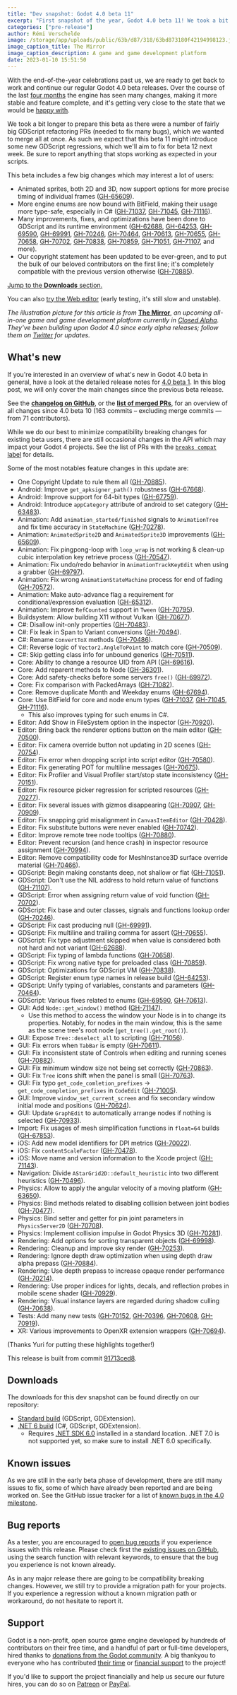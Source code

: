 ```yaml
---
title: "Dev snapshot: Godot 4.0 beta 11"
excerpt: "First snapshot of the year, Godot 4.0 beta 11! We took a bit longer to prepare this beta as there were a number of fairly big GDScript refactoring PRs (needed to fix many bugs), which we wanted to merge all at once. As such we expect that this beta 11 might introduce some new GDScript regressions, which we'll aim to fix for beta 12 next week."
categories: ["pre-release"]
author: Rémi Verschelde
image: /storage/app/uploads/public/63b/d87/318/63bd873180f42194998123.jpg
image_caption_title: The Mirror
image_caption_description: A game and game development platform
date: 2023-01-10 15:51:50
---
```


With the end-of-the-year celebrations past us, we are ready to get back to work and continue our regular Godot 4.0 beta releases. Over the course of the last [four months](/article/dev-snapshot-godot-4-0-beta-1) the engine has seen many changes, making it more stable and feature complete, and it's getting very close to the state that we would be [happy with](/article/release-management-4-0-and-beyond).

We took a bit longer to prepare this beta as there were a number of fairly big GDScript refactoring PRs (needed to fix many bugs), which we wanted to merge all at once. As such we expect that this beta 11 might introduce some new GDScript regressions, which we'll aim to fix for beta 12 next week. Be sure to report anything that stops working as expected in your scripts.

This beta includes a few big changes which may interest a lot of users:

- Animated sprites, both 2D and 3D, now support options for more precise timing of individual frames ([GH-65609](https://github.com/godotengine/godot/pull/65609)).
- More engine enums are now bound with BitField, making their usage more type-safe, especially in C# ([GH-71037](https://github.com/godotengine/godot/pull/71037), [GH-71045](https://github.com/godotengine/godot/pull/71045), [GH-71116](https://github.com/godotengine/godot/pull/71116)).
- Many improvements, fixes, and optimizations have been done to GDScript and its runtime environment ([GH-62688](https://github.com/godotengine/godot/pull/62688), [GH-64253](https://github.com/godotengine/godot/pull/64253), [GH-69590](https://github.com/godotengine/godot/pull/69590), [GH-69991](https://github.com/godotengine/godot/pull/69991),  [GH-70246](https://github.com/godotengine/godot/pull/70246), [GH-70464](https://github.com/godotengine/godot/pull/70464), [GH-70613](https://github.com/godotengine/godot/pull/70613), [GH-70655](https://github.com/godotengine/godot/pull/70655), [GH-70658](https://github.com/godotengine/godot/pull/70658), [GH-70702](https://github.com/godotengine/godot/pull/70702),  [GH-70838](https://github.com/godotengine/godot/pull/70838), [GH-70859](https://github.com/godotengine/godot/pull/70859),  [GH-71051](https://github.com/godotengine/godot/pull/71051), [GH-71107](https://github.com/godotengine/godot/pull/71107), and more).
- Our copyright statement has been updated to be ever-green, and to put the bulk of our beloved contributors on the first line; it's completely compatible with the previous version otherwise ([GH-70885](https://github.com/godotengine/godot/pull/70885)).

[Jump to the **Downloads** section.](#downloads)

You can also [try the Web editor](https://editor.godotengine.org/releases/4.0.beta11/godot.editor.html) (early testing, it's still slow and unstable).

*The illustration picture for this article is from* [**The Mirror**](https://www.themirror.space/), *an upcoming all-in-one game and game development platform currently in [Closed Alpha](https://www.themirror.space/apply-for-closed-alpha). They've been building upon Godot 4.0 since early alpha releases; follow them on [Twitter](https://mobile.twitter.com/themirrorspace) for updates.*

## What's new

If you're interested in an overview of what's new in Godot 4.0 beta in general, have a look at the detailed release notes for [4.0 beta 1](/article/dev-snapshot-godot-4-0-beta-1). In this blog post, we will only cover the main changes since the previous beta release.

See the [**changelog on GitHub**](https://github.com/godotengine/godot/compare/d0398f62f08ce0cfba80990b21c6af4181f93fe9...91713ced81792b10fdc9367b7f355738e5d52777), or the [**list of merged PRs**](https://github.com/godotengine/godot/pulls?q=is%3Apr+merged%3A2022-12-23T20%3A00..2023-01-10T14%3A00+is%3Amerged+sort%3Acreated-asc+milestone%3A4.0), for an overview of all changes since 4.0 beta 10 (163 commits – excluding merge commits ― from 71 contributors).

While we do our best to minimize compatibility breaking changes for existing beta users, there are still occasional changes in the API which may impact your Godot 4 projects. See the list of PRs with the [`breaks compat` label](https://github.com/godotengine/godot/pulls?q=is%3Apr+merged%3A2022-12-23T20%3A00..2023-01-10T14%3A00+is%3Amerged+sort%3Acreated-asc+milestone%3A4.0+label%3A%22breaks+compat%22) for details.

Some of the most notables feature changes in this update are:

- One Copyright Update to rule them all ([GH-70885](https://github.com/godotengine/godot/pull/70885)).
- Android: Improve `get_apksigner_path()` robustness ([GH-67668](https://github.com/godotengine/godot/pull/67668)).
- Android: Improve support for 64-bit types ([GH-67759](https://github.com/godotengine/godot/pull/67759)).
- Android: Introduce `appCategory` attribute of android to set category ([GH-63483](https://github.com/godotengine/godot/pull/63483)).
- Animation: Add `animation_started/finished` signals to `AnimationTree` and fix time accuracy in `StateMachine` ([GH-70278](https://github.com/godotengine/godot/pull/70278)).
- Animation: `AnimatedSprite2D` and `AnimatedSprite3D` improvements ([GH-65609](https://github.com/godotengine/godot/pull/65609)).
- Animation: Fix pingpong-loop with `loop_wrap` is not working & clean-up cubic interpolation key retrieve process ([GH-70547](https://github.com/godotengine/godot/pull/70547)).
- Animation: Fix undo/redo behavior in `AnimationTrackKeyEdit` when using a grabber ([GH-69797](https://github.com/godotengine/godot/pull/69797)).
- Animation: Fix wrong `AnimationStateMachine` process for end of fading ([GH-70572](https://github.com/godotengine/godot/pull/70572)).
- Animation: Make auto-advance flag a requirement for conditional/expression evaluation ([GH-65312](https://github.com/godotengine/godot/pull/65312)).
- Animation: Improve `RefCounted` support in `Tween` ([GH-70795](https://github.com/godotengine/godot/pull/70795)).
- Buildsystem: Allow building X11 without Vulkan ([GH-70677](https://github.com/godotengine/godot/pull/70677)).
- C#: Disallow init-only properties ([GH-70483](https://github.com/godotengine/godot/pull/70483)).
- C#: Fix leak in Span to Variant conversions ([GH-70494](https://github.com/godotengine/godot/pull/70494)).
- C#: Rename `ConvertToX` methods ([GH-70486](https://github.com/godotengine/godot/pull/70486)).
- C#: Reverse logic of `Vector2.AngleToPoint` to match core ([GH-70509](https://github.com/godotengine/godot/pull/70509)).
- C#: Skip getting class info for unbound generics ([GH-70511](https://github.com/godotengine/godot/pull/70511)).
- Core: Ability to change a resource UID from API ([GH-69616](https://github.com/godotengine/godot/pull/69616)).
- Core: Add reparent methods to Node ([GH-36301](https://github.com/godotengine/godot/pull/36301)).
- Core: Add safety-checks before some servers `free()` ([GH-69972](https://github.com/godotengine/godot/pull/69972)).
- Core: Fix comparison with PackedArrays ([GH-71082](https://github.com/godotengine/godot/pull/71082)).
- Core: Remove duplicate Month and Weekday enums ([GH-67694](https://github.com/godotengine/godot/pull/67694)).
- Core: Use BitField for core and node enum types ([GH-71037](https://github.com/godotengine/godot/pull/71037), [GH-71045](https://github.com/godotengine/godot/pull/71045), [GH-71116](https://github.com/godotengine/godot/pull/71116)).
    - This also improves typing for such enums in C#.
- Editor: Add Show in FileSystem option in the inspector ([GH-70920](https://github.com/godotengine/godot/pull/70920)).
- Editor: Bring back the renderer options button on the main editor ([GH-70500](https://github.com/godotengine/godot/pull/70500)).
- Editor: Fix camera override button not updating in 2D scenes ([GH-70754](https://github.com/godotengine/godot/pull/70754)).
- Editor: Fix error when dropping script into script editor ([GH-70580](https://github.com/godotengine/godot/pull/70580)).
- Editor: Fix generating POT for multiline messages ([GH-70675](https://github.com/godotengine/godot/pull/70675)).
- Editor: Fix Profiler and Visual Profiler start/stop state inconsistency ([GH-70151](https://github.com/godotengine/godot/pull/70151)).
- Editor: Fix resource picker regression for scripted resources ([GH-70277](https://github.com/godotengine/godot/pull/70277)).
- Editor: Fix several issues with gizmos disappearing ([GH-70907](https://github.com/godotengine/godot/pull/70907), [GH-70909](https://github.com/godotengine/godot/pull/70909)).
- Editor: Fix snapping grid misalignment in `CanvasItemEditor`  ([GH-70428](https://github.com/godotengine/godot/pull/70428)).
- Editor: Fix substitute buttons were never enabled  ([GH-70742](https://github.com/godotengine/godot/pull/70742)).
- Editor: Improve remote tree node tooltips  ([GH-70880](https://github.com/godotengine/godot/pull/70880)).
- Editor: Prevent recursion (and hence crash) in inspector resource assignment  ([GH-70994](https://github.com/godotengine/godot/pull/70994)).
- Editor: Remove compatibility code for MeshInstance3D surface override material  ([GH-70466](https://github.com/godotengine/godot/pull/70466)).
- GDScript: Begin making constants deep, not shallow or flat ([GH-71051](https://github.com/godotengine/godot/pull/71051)).
- GDScript: Don't use the NIL address to hold return value of functions ([GH-71107](https://github.com/godotengine/godot/pull/71107)).
- GDScript: Error when assigning return value of void function ([GH-70702](https://github.com/godotengine/godot/pull/70702)).
- GDScript: Fix base and outer classes, signals and functions lookup order ([GH-70246](https://github.com/godotengine/godot/pull/70246)).
- GDScript: Fix cast producing null ([GH-69991](https://github.com/godotengine/godot/pull/69991)).
- GDScript: Fix multiline and trailing comma for assert ([GH-70655](https://github.com/godotengine/godot/pull/70655)).
- GDScript: Fix type adjustment skipped when value is considered both not hard and not variant ([GH-62688](https://github.com/godotengine/godot/pull/62688)).
- GDScript: Fix typing of lambda functions ([GH-70658](https://github.com/godotengine/godot/pull/70658)).
- GDScript: Fix wrong native type for preloaded class ([GH-70859](https://github.com/godotengine/godot/pull/70859)).
- GDScript: Optimizations for GDScript VM ([GH-70838](https://github.com/godotengine/godot/pull/70838)).
- GDScript: Register enum type names in release build ([GH-64253](https://github.com/godotengine/godot/pull/64253)).
- GDScript: Unify typing of variables, constants and parameters ([GH-70464](https://github.com/godotengine/godot/pull/70464)).
- GDScript: Various fixes related to enums ([GH-69590](https://github.com/godotengine/godot/pull/69590), [GH-70613](https://github.com/godotengine/godot/pull/70613)).
- GUI: Add `Node::get_window()` method ([GH-71147](https://github.com/godotengine/godot/pull/71147)).
    - Use this method to access the window your Node is in to change its properties. Notably, for nodes in the main window, this is the same as the scene tree's root node (`get_tree().get_root()`).
- GUI: Expose `Tree::deselect_all` to scripting ([GH-71056](https://github.com/godotengine/godot/pull/71056)).
- GUI: Fix errors when `TabBar` is empty ([GH-70611](https://github.com/godotengine/godot/pull/70611)).
- GUI: Fix inconsistent state of Controls when editing and running scenes ([GH-70882](https://github.com/godotengine/godot/pull/70882)).
- GUI: Fix minimum window size not being set correctly ([GH-70863](https://github.com/godotengine/godot/pull/70863)).
- GUI: Fix `Tree` icons shift when the panel is small ([GH-70763](https://github.com/godotengine/godot/pull/70763)).
- GUI: Fix typo `get_code_comletion_prefixes` -> `get_code_completion_prefixes` in `CodeEdit` ([GH-71005](https://github.com/godotengine/godot/pull/71005)).
- GUI: Improve `window_set_current_screen` and fix secondary window initial mode and positions ([GH-70624](https://github.com/godotengine/godot/pull/70624)).
- GUI: Update `GraphEdit` to automatically arrange nodes if nothing is selected ([GH-70933](https://github.com/godotengine/godot/pull/70933)).
- Import: Fix usages of mesh simplification functions in `float=64` builds ([GH-67853](https://github.com/godotengine/godot/pull/67853)).
- iOS: Add new model identifiers for DPI metrics ([GH-70022](https://github.com/godotengine/godot/pull/70022)).
- iOS: Fix `contentScaleFactor` ([GH-70478](https://github.com/godotengine/godot/pull/70478)).
- iOS: Move name and version information to the Xcode project ([GH-71143](https://github.com/godotengine/godot/pull/71143)).
- Navigation: Divide `AStarGrid2D::default_heuristic` into two different heuristics ([GH-70496](https://github.com/godotengine/godot/pull/70496)).
- Physics: Allow to apply the angular velocity of a moving platform ([GH-63650](https://github.com/godotengine/godot/pull/63650)).
- Physics: Bind methods related to disabling collision between joint bodies ([GH-70477](https://github.com/godotengine/godot/pull/70477)).
- Physics: Bind setter and getter for pin joint parameters in `PhysicsServer2D` ([GH-70708](https://github.com/godotengine/godot/pull/70708)).
- Physics: Implement collision impulse in Godot Physics 3D ([GH-70281](https://github.com/godotengine/godot/pull/70281)).
- Rendering: Add options for sorting transparent objects ([GH-69998](https://github.com/godotengine/godot/pull/69998)).
- Rendering: Cleanup and improve sky render ([GH-70253](https://github.com/godotengine/godot/pull/70253)).
- Rendering: Ignore depth draw optimization when using depth draw alpha prepass ([GH-70884](https://github.com/godotengine/godot/pull/70884)).
- Rendering: Use depth prepass to increase opaque render performance ([GH-70214](https://github.com/godotengine/godot/pull/70214)).
- Rendering: Use proper indices for lights, decals, and reflection probes in mobile scene shader ([GH-70929](https://github.com/godotengine/godot/pull/70929)).
- Rendering: Visual instance layers are regarded during shadow culling ([GH-70638](https://github.com/godotengine/godot/pull/70638)).
- Tests: Add many new tests ([GH-70152](https://github.com/godotengine/godot/pull/70152), [GH-70396](https://github.com/godotengine/godot/pull/70396), [GH-70608](https://github.com/godotengine/godot/pull/70608), [GH-70919](https://github.com/godotengine/godot/pull/70919)).
- XR: Various improvements to OpenXR extension wrappers ([GH-70694](https://github.com/godotengine/godot/pull/70694)).

(Thanks Yuri for putting these highlights together!)

This release is built from commit [91713ced8](https://github.com/godotengine/godot/commit/91713ced81792b10fdc9367b7f355738e5d52777).

<a id="downloads"></a>
## Downloads

The downloads for this dev snapshot can be found directly on our repository:

* [Standard build](https://github.com/godotengine/godot-builds/releases/4.0-beta11) (GDScript, GDExtension).
* [.NET 6 build](https://github.com/godotengine/godot-builds/releases/4.0-beta11) (C#, GDScript, GDExtension).
  - Requires [.NET SDK 6.0](https://dotnet.microsoft.com/en-us/download/dotnet/6.0) installed in a standard location. .NET 7.0 is not supported yet, so make sure to install .NET 6.0 specifically.

## Known issues

As we are still in the early beta phase of development, there are still many issues to fix, some of which have already been reported and are being worked on. See the GitHub issue tracker for a list of [known bugs in the 4.0 milestone](https://github.com/godotengine/godot/issues?q=is%3Aissue+is%3Aopen+milestone%3A4.0+label%3Abug+).

## Bug reports

As a tester, you are encouraged to [open bug reports](https://github.com/godotengine/godot/issues) if you experience issues with this release. Please check first the [existing issues on GitHub](https://github.com/godotengine/godot/issues), using the search function with relevant keywords, to ensure that the bug you experience is not known already.

As in any major release there are going to be compatibility breaking changes. However, we still try to provide a migration path for your projects. If you experience a regression without a known migration path or workaround, do not hesitate to report it.

## Support

Godot is a non-profit, open source game engine developed by hundreds of contributors on their free time, and a handful of part or full-time developers, hired thanks to [donations from the Godot community](https://godotengine.org/donate). A big thankyou to everyone who has contributed [their time](https://github.com/godotengine/godot/blob/master/AUTHORS.md) or [financial support](https://github.com/godotengine/godot/blob/master/DONORS.md) to the project!

If you'd like to support the project financially and help us secure our future hires, you can do so on [Patreon](https://www.patreon.com/godotengine) or [PayPal](https://godotengine.org/donate).
